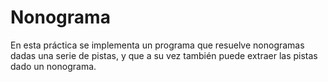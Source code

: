 # Nonograma
En esta práctica se implementa un programa que resuelve nonogramas dadas una serie de pistas, y que a su vez también puede extraer las pistas dado un nonograma. 

